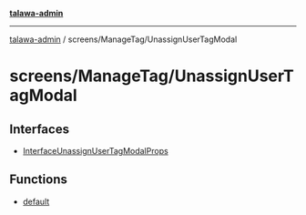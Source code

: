[**talawa-admin**](../../../README.md)

***

[talawa-admin](../../../modules.md) / screens/ManageTag/UnassignUserTagModal

# screens/ManageTag/UnassignUserTagModal

## Interfaces

- [InterfaceUnassignUserTagModalProps](interfaces/InterfaceUnassignUserTagModalProps.md)

## Functions

- [default](functions/default.md)
